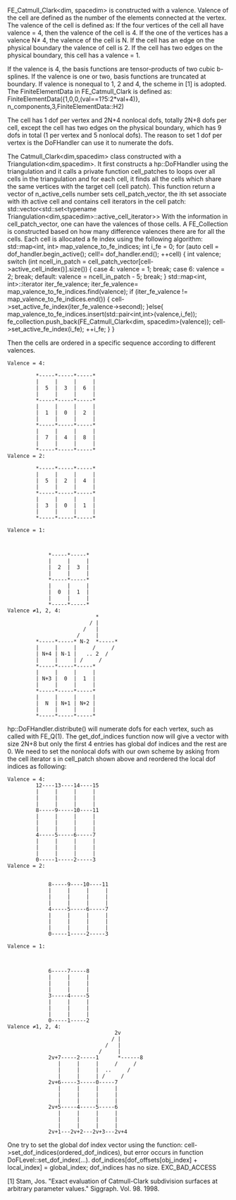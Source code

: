 FE_Catmull_Clark<dim, spacedim> is constructed with a valence. Valence of the cell are defined as the number of the elements connected at the vertex. The valence of the cell is defined as: 
	If the four vertices of the cell all have valence = 4, then the valence of the cell is 4. 
	If the one of the vertices has a valence N≠ 4, the valence of the cell is N. 
	If the cell has an edge on the physical boundary the valence of cell is 2. 
	If the cell has two edges on the physical boundary, this cell has a valence = 1. 

If the valence is 4, the basis functions are tensor-products of two cubic b-splines. If the valence is one or two, basis functions are truncated at boundary. If valence is nonequal to 1, 2 and 4, the scheme in [1] is adopted. The FiniteElementData in FE_Catmull_Clark is defined as:
FiniteElementData<dim>({1,0,0,(val==1?5:2*val+4)}, n_components,3,FiniteElementData<dim>::H2)

The cell has 1 dof per vertex and 2N+4 nonlocal dofs, totally 2N+8 dofs per cell, except the cell has two edges on the physical boundary,  which has 9 dofs in total (1 per vertex and 5 nonlocal dofs). The reason to set 1 dof per vertex is the DoFHandler can use it to numerate the dofs.

The Catmull_Clark<dim,spacedim> class constructed with a Triangulation<dim,spacedim>. It first constructs a hp::DoFHandler using the triangulation and it calls a private function cell_patches to loops over all cells in the triangulation and for each cell, it finds all the cells which share the same vertices with the target cell (cell patch). This function return a vector of n_active_cells number sets cell_patch_vector, the ith set associate with ith active cell and contains cell iterators in the cell patch: 
std::vector<std::set<typename Triangulation<dim,spacedim>::active_cell_iterator>>
With the information in cell_patch_vector, one can have the valences of those cells. 
A FE_Collection is constructed based on how many difference valences there are for all the cells. Each cell is allocated a fe index using the following algorithm:
std::map<int, int> map_valence_to_fe_indices;
int i_fe = 0;
	for (auto cell = dof_handler.begin_active(); cell!= dof_handler.end(); ++cell) {
        		int valence;
       		switch (int ncell_in_patch = cell_patch_vector[cell->active_cell_index()].size()) {
            			case 4:
               			      valence = 1;
                	    	      break;
            			case 6:
               			      valence = 2;
                	                      break;
            			default:
                		valence = ncell_in_patch - 5;
                		      break;
        		}
       	 	std::map<int, int>::iterator iter_fe_valence;
       		 iter_fe_valence= map_valence_to_fe_indices.find(valence);
        		if (iter_fe_valence != map_valence_to_fe_indices.end()) {
           		         cell->set_active_fe_index(iter_fe_valence->second);
        		}else{
            		        map_valence_to_fe_indices.insert(std::pair<int,int>(valence,i_fe));
            		        fe_collection.push_back(FE_Catmull_Clark<dim, spacedim>(valence));
            		       cell->set_active_fe_index(i_fe);
           	   	      ++i_fe;
        	   	 }
  	}

Then the cells are ordered in a specific sequence according to different valences.

    Valence = 4:

             *-----*-----*-----*
             |     |     |     |
             |  5  |  3  |  6  |
             |     |     |     |
             *-----*-----*-----*
             |     |     |     |
             |  1  |  0  |  2  |
             |     |     |     |
             *-----*-----*-----*
             |     |     |     |
             |  7  |  4  |  8  |
             |     |     |     |
             *-----*-----*-----*
	Valence = 2:

             *-----*-----*-----*
             |     |     |     |
             |  5  |  2  |  4  |
             |     |     |     |
             *-----*-----*-----*
             |     |     |     |
             |  3  |  0  |  1  |
             |     |     |     |
             *-----*-----*-----*     

    Valence = 1:



                 *-----*-----*
                 |     |     |
                 |  2  |  3  |
                 |     |     |
                 *-----*-----*
                 |     |     |
                 |  0  |  1  |
                 |     |     |
                 *-----*-----*    
	Valence ≠1, 2, 4:
                                *
                              / |
                            /   |
                          /     |
             *-----*-----* N-2  *-----*
             |     |     |     /     /
             | N+4 | N-1 |   .. 2  /
             |     |     | /     /
             *-----*-----*-----*
             |     |     |     |
             | N+3 |  0  |  1  |
             |     |     |     |
             *-----*-----*-----*
             |     |     |     |
             |  N  | N+1 | N+2 |
             |     |     |     |
             *-----*-----*-----*        


hp::DoFHandler.distribute() will numerate dofs for each vertex, such as called with FE_Q(1). The get_dof_indices function now will give a vector with size 2N+8 but only the first 4 entries has global dof indices and the rest are 0. We need to set the nonlocal dofs with our own scheme by asking from the cell iterator s in cell_patch shown above and reordered the local dof indices as following:

    Valence = 4:
             12----13----14----15
             |     |     |     |
             |     |     |     |
             |     |     |     |
             8-----9-----10----11
             |     |     |     |
             |     |     |     |
             |     |     |     |
             4-----5-----6-----7
             |     |     |     |
             |     |     |     |
             |     |     |     |
             0-----1-----2-----3
	Valence = 2:


                 8-----9----10----11
                 |     |     |     |
                 |     |     |     |
                 |     |     |     |
                 4-----5-----6-----7
                 |     |     |     |
                 |     |     |     |
                 |     |     |     |
                 0-----1-----2-----3     

    Valence = 1:



                 6-----7-----8
                 |     |     |
                 |     |     |
                 |     |     |
                 3-----4-----5
                 |     |     |
                 |     |     |
                 |     |     |
                 0-----1-----2     
	Valence ≠1, 2, 4:
                                      2v
                                     / |
                                   /   |
                                 /     |
                 2v+7-----2-----1      *------8
                    |     |     |     /     /
                    |     |     |  ..     /
                    |     |     | /     /
                 2v+6-----3-----0-----7
                    |     |     |     |
                    |     |     |     |
                    |     |     |     |
                 2v+5-----4-----5-----6
                    |     |     |     |
                    |     |     |     |
                    |     |     |     |
                 2v+1---2v+2---2v+3---2v+4         


One try to set the global dof index vector using the function: cell->set_dof_indices(ordered_dof_indices), but error occurs in function DoFLevel::set_dof_index(…).
dof_indices[dof_offsets[obj_index] + local_index] = global_index;
dof_indices has no size. EXC_BAD_ACCESS

[1] Stam, Jos. "Exact evaluation of Catmull-Clark subdivision surfaces at arbitrary parameter values." Siggraph. Vol. 98. 1998.
